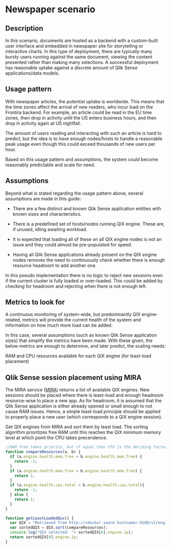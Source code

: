 # Newspaper scenario

## Description

In this scenario, documents are hosted as a backend with a custom-built
user interface and embedded in newspaper site for storytelling or interactive
charts. In this type of deployment, there are typically many bursty users running
against the same document, viewing the content presented rather than making
many selections. A successful deployment has reasonable uptake against a discrete
amount of Qlik Sense applications/data models.

## Usage pattern

With newspaper articles, the potential uptake is worldwide. This means that
the time zones affect the arrival of new readers, who incur load on the
Frontira backend. For example, an article could be read in the EU time zones,
then drop in activity until the US enters business hours, and then drop in
activity again at US nightfall.

The amount of users reading and interacting with such an article is hard to
predict, but the idea is to have enough nodes/hosts to handle a reasonable peak
usage even though this could exceed thousands of new users per hour.

Based on this usage pattern and assumptions, the system could become reasonably
predictable and scale for need.

## Assumptions

Beyond what is stated regarding the usage pattern above, several assumptions
are made in this guide:

- There are a few distinct and known Qlik Sense application entities with known
  sizes and characteristics.

- There is a predefined set of hosts/nodes running QIX engine. These are, if
  unused, idling awaiting workload.

- It is expected that loading all of these on all QIX engine nodes is not an
  issue and they could almost be pre-populated for speed.

- Having all Qlik Sense applications already present on the QIX engine nodes
  removes the need to continuously check whether there is enough resource
  headroom to add another one.

In this pseudo implementation there is no logic to reject new sessions
even if the current cluster is fully loaded or over-loaded. This could be
added by checking for headroom and rejecting when there is not enough left.

## Metrics to look for

A continuous monitoring of system-wide, but predominantly QIX engine-related,
metrics will provide the current health of the system and information on how
much more load can be added.

In this case, several assumptions (such as known Qlik Sense application sizes)
that simplify the metrics have been made. With these given, the below metrics
are enough to determine, and later predict, the scaling needs:

RAM and CPU resources available for each QIX engine (for least-load placement)

## Qlik Sense session placement using MIRA

The MIRA service ([MIRA](./../documentation/services/mira.md)) returns a list
of available QIX engines. New sessions should be placed where there is least-load
and enough headroom resource-wise to place a new app. As for headroom, it is
assumed that the Qlik Sense application is either already opened or small
enough to not cause RAM issues. Hence, a simple least-load principle should
be applied to properly place a new user (which corresponds to a QIX engine
session).

Get QIX engines from MIRA and sort them by least load.
The sorting algorithm prioritizes free RAM until this reaches
the QIX minimum memory level at which point the CPU takes precendence.

```javascript
//RAM free takes priority, but if equal then CPU is the deciding factor
function compareResources(a, b) {
  if (a.engine.health.mem.free > b.engine.health.mem.free) {
    return -1;
  }
  if (a.engine.health.mem.free < b.engine.health.mem.free) {
    return 1;
  }
  if (a.engine.health.cpu.total < b.engine.health.cpu.total){
    return -1;
  } else {
    return 1;
  }
}

function getLeastLoadedQix() {
  var QIX = "Retrieved from http://<docker swarm hostname>:9100/v1/engines"
  var sortedQIX = QIX.sort(compareResources);
  console.log("QIX selected: "+ sortedQIX[0].engine.ip);
  return sortedQIX[0].engine.ip;
}
```
